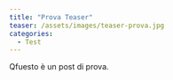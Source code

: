 ```yaml
---
title: "Prova Teaser"
teaser: /assets/images/teaser-prova.jpg
categories:
  - Test
---
```

Qfuesto è un post di prova.

